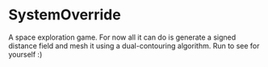 # SystemOverride
A space exploration game. For now all it can do is generate a signed distance field and mesh it using a dual-contouring algorithm. Run to see for yourself :)
